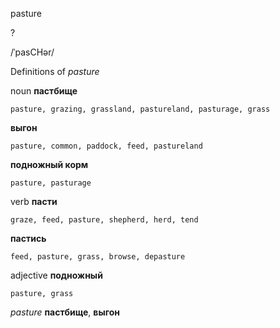 pasture

?

/ˈpasCHər/

Definitions of _pasture_

noun
**пастбище**

    pasture, grazing, grassland, pastureland, pasturage, grass
**выгон**

    pasture, common, paddock, feed, pastureland
**подножный корм**

    pasture, pasturage

verb
**пасти**

    graze, feed, pasture, shepherd, herd, tend
**пастись**

    feed, pasture, grass, browse, depasture

adjective
**подножный**

    pasture, grass

_pasture_
**пастбище**, **выгон**